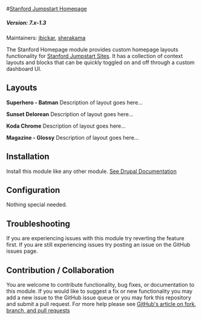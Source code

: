 #[Stanford Jumpstart Homepage](https://github.com/SU-SWS/stanford_jumpstart_home)
##### Version: 7.x-1.3

Maintainers: [jbickar](https://github.com/jbickar), [sherakama](https://github.com/sherakama)

The Stanford Homepage module provides custom homepage layouts functionality for [Stanford Jumpstart Sites](https://github.com/SU-SWS/stanford_sites_jumpstart). It has a collection of context layouts and blocks that can be quickly toggled on and off through a custom dashboard UI.


Layouts
---

**Superhero - Batman**
Description of layout goes here...

**Sunset Delorean**
Description of layout goes here...

**Koda Chrome**
Description of layout goes here...

**Magazine - Glossy**
Description of layout goes here...


Installation
---

Install this module like any other module. [See Drupal Documentation](https://drupal.org/documentation/install/modules-themes/modules-7)

Configuration
---

Nothing special needed.

Troubleshooting
---

If you are experiencing issues with this module try reverting the feature first. If you are still experiencing issues try posting an issue on the GitHub issues page.

Contribution / Collaboration
---

You are welcome to contribute functionality, bug fixes, or documentation to this module. If you would like to suggest a fix or new functionality you may add a new issue to the GitHub issue queue or you may fork this repository and submit a pull request. For more help please see [GitHub's article on fork, branch, and pull requests](https://help.github.com/articles/using-pull-requests)
